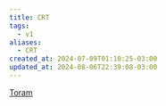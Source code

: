 ```yaml
---
title: CRT
tags:
  - v1
aliases:
  - CRT
created_at: 2024-07-09T01:10:25-03:00
updated_at: 2024-08-06T22:39:08-03:00
---
```


[Toram](../../../../rascunhos/2024/07/Toram.md)
